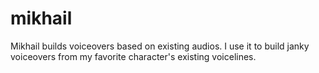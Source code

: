 # mikhail
Mikhail builds voiceovers based on existing audios. I use it to build janky voiceovers from my favorite character's existing voicelines.
